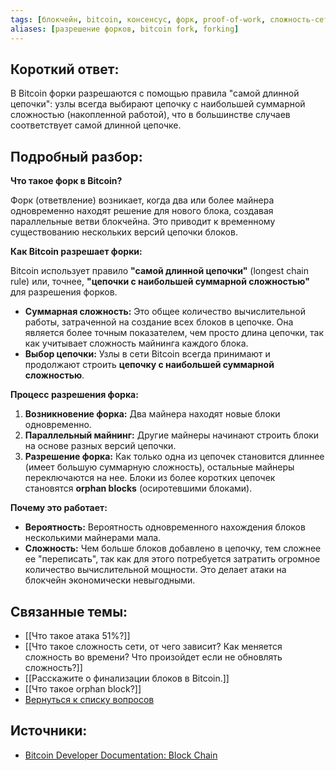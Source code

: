 ```yaml
---
tags: [блокчейн, bitcoin, консенсус, форк, proof-of-work, сложность-сети]
aliases: [разрешение форков, bitcoin fork, forking]
---
```


## Короткий ответ:

В Bitcoin форки разрешаются с помощью правила "самой длинной цепочки": узлы всегда выбирают цепочку с наибольшей суммарной сложностью (накопленной работой),  что в большинстве случаев соответствует самой длинной цепочке.

## Подробный разбор:

**Что такое форк в Bitcoin?**

Форк (ответвление) возникает, когда два или более майнера одновременно находят решение для нового блока, создавая параллельные ветви блокчейна.  Это приводит к временному существованию нескольких версий цепочки блоков.


**Как Bitcoin разрешает форки:**

Bitcoin использует правило **"самой длинной цепочки"** (longest chain rule) или, точнее, **"цепочки с наибольшей суммарной сложностью"** для разрешения форков.  

* **Суммарная сложность:** Это общее количество вычислительной работы, затраченной на создание всех блоков в цепочке. Она является более точным показателем, чем просто длина цепочки, так как учитывает сложность майнинга каждого блока.
* **Выбор цепочки:** Узлы в сети Bitcoin всегда принимают и продолжают строить **цепочку с наибольшей суммарной сложностью**.  


**Процесс разрешения форка:**

1. **Возникновение форка:** Два майнера находят новые блоки одновременно.
2. **Параллельный майнинг:**  Другие майнеры начинают строить блоки на основе  разных версий цепочки.
3. **Разрешение форка:** Как только одна из цепочек становится длиннее (имеет большую суммарную сложность), остальные майнеры переключаются на нее.  Блоки из более коротких цепочек становятся **orphan blocks** (осиротевшими блоками).


**Почему это работает:**

* **Вероятность:**  Вероятность одновременного нахождения блоков несколькими майнерами мала.
* **Сложность:** Чем больше блоков добавлено в цепочку, тем сложнее ее "переписать", так как для этого потребуется затратить огромное количество вычислительной мощности.  Это делает атаки на блокчейн  экономически невыгодными.


## Связанные темы:

* [[Что такое атака 51%?]]
* [[Что такое сложность сети, от чего зависит? Как меняется сложность во времени? Что произойдет если не обновлять сложность?]]
* [[Расскажите о финализации блоков в Bitcoin.]]
* [[Что такое orphan block?]]
* [Вернуться к списку вопросов](3.%20Список%20вопросов)


## Источники:

* [Bitcoin Developer Documentation: Block Chain](https://developer.bitcoin.org/devguide/block_chain.html)